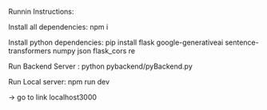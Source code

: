 Runnin Instructions:

Install all dependencies:
  npm i 

Install python dependencies:
  pip install flask google-generativeai sentence-transformers numpy json flask_cors re

Run Backend Server :
  python pybackend/pyBackend.py

Run Local server:
  npm run dev

-> go to link localhost3000



